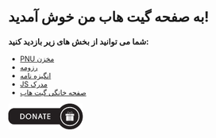 
<div dir"rtl">

# به صفحه گیت هاب من خوش آمدید!

  
### شما می توانید از بخش های زیر بازدید کنید:
- [PNU مخزن](https://github.com/Siadatian/PNU_3991_AR)
- [رزومه](https://Siadatian.github.io/Resume/Index.html)
- [انگیزه نامه](https://Siadatian.github.io/SOP/Index.html)
- [JS مدرک](https://siadatian.github.io/Certificate/JS%20Certificate.pdf)
- [صفحه خانگی گیت هاب](https://github.com/Siadatian)

[<img src="https://github.com/Siadatian/Siadatian.github.io/blob/main/image/donate.png?raw=true" width="150">](http://zarinp.al/@siadatian)

</div>
